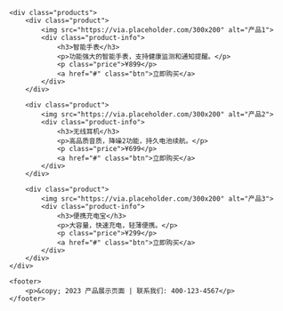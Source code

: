     <div class="products">
        <div class="product">
            <img src="https://via.placeholder.com/300x200" alt="产品1">
            <div class="product-info">
                <h3>智能手表</h3>
                <p>功能强大的智能手表，支持健康监测和通知提醒。</p>
                <p class="price">¥899</p>
                <a href="#" class="btn">立即购买</a>
            </div>
        </div>
        
        <div class="product">
            <img src="https://via.placeholder.com/300x200" alt="产品2">
            <div class="product-info">
                <h3>无线耳机</h3>
                <p>高品质音质，降噪2功能，持久电池续航。</p>
                <p class="price">¥699</p>
                <a href="#" class="btn">立即购买</a>
            </div>
        </div>
        
        <div class="product">
            <img src="https://via.placeholder.com/300x200" alt="产品3">
            <div class="product-info">
                <h3>便携充电宝</h3>
                <p>大容量，快速充电，轻薄便携。</p>
                <p class="price">¥299</p>
                <a href="#" class="btn">立即购买</a>
            </div>
        </div>
    </div>
    
    <footer>
        <p>&copy; 2023 产品展示页面 | 联系我们: 400-123-4567</p>
    </footer>
</div>